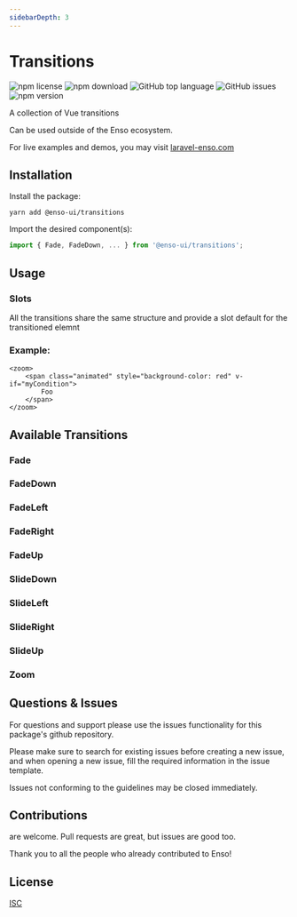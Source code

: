 ```yaml
---
sidebarDepth: 3
---
```


# Transitions

![npm license](https://img.shields.io/npm/l/@enso-ui/transitions.svg) 
![npm download](https://img.shields.io/npm/dm/@enso-ui/transitions.svg) 
![GitHub top language](https://img.shields.io/github/languages/top/enso-ui/transitions.svg) 
![GitHub issues](https://img.shields.io/github/issues/enso-ui/transitions.svg) 
![npm version](https://img.shields.io/npm/v/@enso-ui/transitions.svg) 

A collection of Vue transitions

Can be used outside of the Enso ecosystem.

For live examples and demos, you may visit [laravel-enso.com](https://www.laravel-enso.com)

## Installation

Install the package:
```
yarn add @enso-ui/transitions
```

Import the desired component(s):
```js
import { Fade, FadeDown, ... } from '@enso-ui/transitions';
```

## Usage

### Slots

All the transitions share the same structure and provide a slot default for the transitioned elemnt

### Example:
```vue
<zoom>
    <span class="animated" style="background-color: red" v-if="myCondition">
        Foo
    </span>
</zoom>
```

## Available Transitions

### Fade
### FadeDown
### FadeLeft
### FadeRight
### FadeUp
### SlideDown
### SlideLeft
### SlideRight
### SlideUp
### Zoom

## Questions & Issues

For questions and support please use the issues functionality
for this package's github repository.

Please make sure to search for existing issues before creating a new issue,
and when opening a new issue, fill the required information in the issue template.

Issues not conforming to the guidelines may be closed immediately.

## Contributions

are welcome. Pull requests are great, but issues are good too.

Thank you to all the people who already contributed to Enso!

## License

[ISC](https://opensource.org/licenses/ISC)
